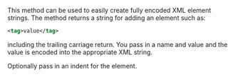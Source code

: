 ﻿This method can be used to easily create fully encoded XML element strings. The method returns a string for adding an element such as:```xml<tag>value</tag>```including the trailing carriage return. You pass in a name and value and the value is encoded into the appropriate XML string.Optionally pass in an indent for the element.